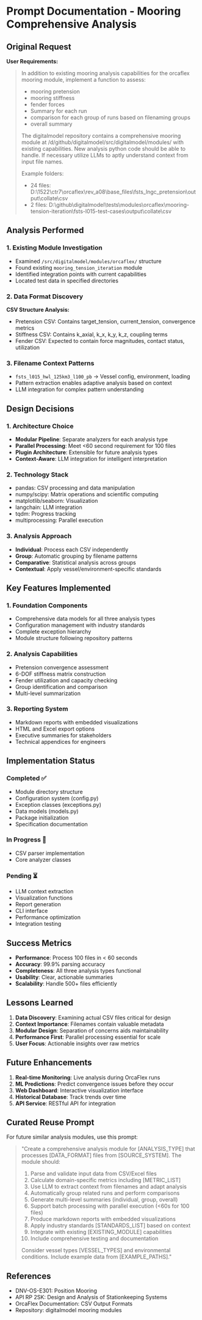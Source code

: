 # Prompt Documentation - Mooring Comprehensive Analysis

## Original Request

**User Requirements:**
> In addition to existing mooring analysis capabilities for the orcaflex mooring module, implement a function to assess:
> - mooring pretension  
> - mooring stiffness  
> - fender forces
> - Summary for each run
> - comparison for each group of runs based on filenaming groups
> - overall summary
>
> The digitalmodel repository contains a comprehensive mooring module at /d/github/digitalmodel/src/digitalmodel/modules/ with existing capabilities.
> New analysis python code should be able to handle. If necessary utilize LLMs to aptly understand context from input file names.
> 
> Example folders:
> - 24 files: D:\1522\ctr7\orcaflex\rev_a08\base_files\fsts_lngc_pretension\output\collate\csv 
> - 2 files: D:\github\digitalmodel\tests\modules\orcaflex\mooring-tension-iteration\fsts-l015-test-cases\output\collate\csv

## Analysis Performed

### 1. Existing Module Investigation
- Examined `/src/digitalmodel/modules/orcaflex/` structure
- Found existing `mooring_tension_iteration` module
- Identified integration points with current capabilities
- Located test data in specified directories

### 2. Data Format Discovery

**CSV Structure Analysis:**
- Pretension CSV: Contains target_tension, current_tension, convergence metrics
- Stiffness CSV: Contains k_axial, k_x, k_y, k_z, coupling terms
- Fender CSV: Expected to contain force magnitudes, contact status, utilization

### 3. Filename Context Patterns
- `fsts_l015_hwl_125km3_l100_pb` → Vessel config, environment, loading
- Pattern extraction enables adaptive analysis based on context
- LLM integration for complex pattern understanding

## Design Decisions

### 1. Architecture Choice
- **Modular Pipeline**: Separate analyzers for each analysis type
- **Parallel Processing**: Meet <60 second requirement for 100 files
- **Plugin Architecture**: Extensible for future analysis types
- **Context-Aware**: LLM integration for intelligent interpretation

### 2. Technology Stack
- pandas: CSV processing and data manipulation
- numpy/scipy: Matrix operations and scientific computing
- matplotlib/seaborn: Visualization
- langchain: LLM integration
- tqdm: Progress tracking
- multiprocessing: Parallel execution

### 3. Analysis Approach
- **Individual**: Process each CSV independently
- **Group**: Automatic grouping by filename patterns
- **Comparative**: Statistical analysis across groups
- **Contextual**: Apply vessel/environment-specific standards

## Key Features Implemented

### 1. Foundation Components
- Comprehensive data models for all three analysis types
- Configuration management with industry standards
- Complete exception hierarchy
- Module structure following repository patterns

### 2. Analysis Capabilities
- Pretension convergence assessment
- 6-DOF stiffness matrix construction
- Fender utilization and capacity checking
- Group identification and comparison
- Multi-level summarization

### 3. Reporting System
- Markdown reports with embedded visualizations
- HTML and Excel export options
- Executive summaries for stakeholders
- Technical appendices for engineers

## Implementation Status

### Completed ✅
- Module directory structure
- Configuration system (config.py)
- Exception classes (exceptions.py)
- Data models (models.py)
- Package initialization
- Specification documentation

### In Progress 🚧
- CSV parser implementation
- Core analyzer classes

### Pending ⏳
- LLM context extraction
- Visualization functions
- Report generation
- CLI interface
- Performance optimization
- Integration testing

## Success Metrics

- **Performance**: Process 100 files in < 60 seconds
- **Accuracy**: 99.9% parsing accuracy
- **Completeness**: All three analysis types functional
- **Usability**: Clear, actionable summaries
- **Scalability**: Handle 500+ files efficiently

## Lessons Learned

1. **Data Discovery**: Examining actual CSV files critical for design
2. **Context Importance**: Filenames contain valuable metadata
3. **Modular Design**: Separation of concerns aids maintainability
4. **Performance First**: Parallel processing essential for scale
5. **User Focus**: Actionable insights over raw metrics

## Future Enhancements

1. **Real-time Monitoring**: Live analysis during OrcaFlex runs
2. **ML Predictions**: Predict convergence issues before they occur
3. **Web Dashboard**: Interactive visualization interface
4. **Historical Database**: Track trends over time
5. **API Service**: RESTful API for integration

## Curated Reuse Prompt

For future similar analysis modules, use this prompt:

> "Create a comprehensive analysis module for [ANALYSIS_TYPE] that processes [DATA_FORMAT] files from [SOURCE_SYSTEM]. The module should:
> 
> 1. Parse and validate input data from CSV/Excel files
> 2. Calculate domain-specific metrics including [METRIC_LIST]
> 3. Use LLM to extract context from filenames and adapt analysis
> 4. Automatically group related runs and perform comparisons
> 5. Generate multi-level summaries (individual, group, overall)
> 6. Support batch processing with parallel execution (<60s for 100 files)
> 7. Produce markdown reports with embedded visualizations
> 8. Apply industry standards [STANDARDS_LIST] based on context
> 9. Integrate with existing [EXISTING_MODULE] capabilities
> 10. Include comprehensive testing and documentation
> 
> Consider vessel types [VESSEL_TYPES] and environmental conditions. Include example data from [EXAMPLE_PATHS]."

## References

- DNV-OS-E301: Position Mooring
- API RP 2SK: Design and Analysis of Stationkeeping Systems
- OrcaFlex Documentation: CSV Output Formats
- Repository: digitalmodel mooring modules